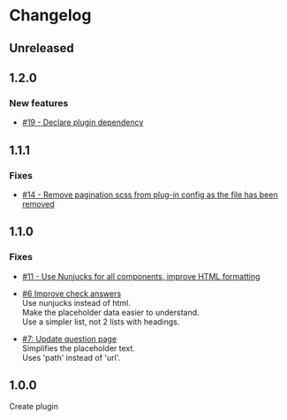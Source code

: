 # Changelog

## Unreleased

## 1.2.0

### New features

- [#19 - Declare plugin dependency](https://github.com/alphagov/govuk-prototype-kit-common-templates/pull/19)

## 1.1.1

### Fixes

- [#14 - Remove pagination scss from plug-in config as the file has been removed](https://github.com/alphagov/govuk-prototype-kit-common-templates/pull/14)

## 1.1.0

### Fixes

- [#11 - Use Nunjucks for all components, improve HTML formatting](https://github.com/alphagov/govuk-prototype-kit-common-templates/pull/11)

- [#6 Improve check answers](https://github.com/alphagov/govuk-prototype-kit-common-templates/pull/6/files)  
Use nunjucks instead of html.  
Make the placeholder data easier to understand.  
Use a simpler list, not 2 lists with headings.

- [#7: Update question page](https://github.com/alphagov/govuk-prototype-kit-common-templates/pull/7)  
Simplifies the placeholder text.  
Uses 'path' instead of 'url'.

## 1.0.0

Create plugin
